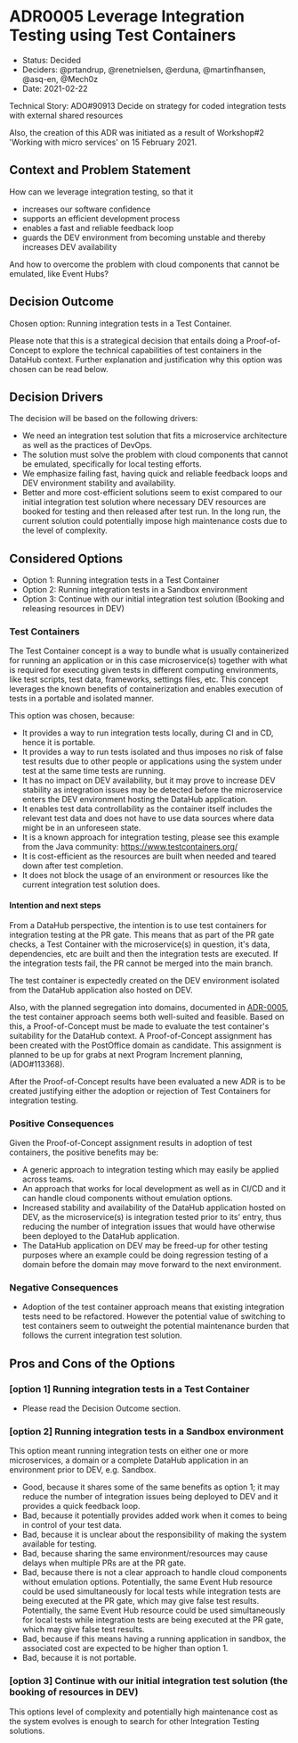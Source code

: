 # ADR0005 Leverage Integration Testing using Test Containers

* Status: Decided
* Deciders: @prtandrup, @renetnielsen, @erduna, @martinfhansen, @asq-en, @Mech0z
* Date: 2021-02-22

Technical Story: ADO#90913 Decide on strategy for coded integration tests with external shared resources

Also, the creation of this ADR was initiated as a result of Workshop#2 'Working with micro services' on 15 February 2021.

## Context and Problem Statement

How can we leverage integration testing, so that it

* increases our software confidence
* supports an efficient development process
* enables a fast and reliable feedback loop
* guards the DEV environment from becoming unstable and thereby increases DEV availability

And how to overcome the problem with cloud components that cannot be emulated, like Event Hubs?

## Decision Outcome

Chosen option: Running integration tests in a Test Container.

Please note that this is a strategical decision that entails doing a Proof-of-Concept to explore the technical capabilities of test containers in the DataHub context.
Further explanation and justification why this option was chosen can be read below.

## Decision Drivers

The decision will be based on the following drivers:

* We need an integration test solution that fits a microservice architecture as well as the practices of DevOps.
* The solution must solve the problem with cloud components that cannot be emulated, specifically for local testing efforts.
* We emphasize failing fast, having quick and reliable feedback loops and DEV environment stability and availability.
* Better and more cost-efficient solutions seem to exist compared to our initial integration test solution where necessary DEV resources are booked for testing and then released after test run.
In the long run, the current solution could potentially impose high maintenance costs due to the level of complexity.

## Considered Options

* Option 1: Running integration tests in a Test Container
* Option 2: Running integration tests in a Sandbox environment
* Option 3: Continue with our initial integration test solution (Booking and releasing resources in DEV)

### Test Containers

The Test Container concept is a way to bundle what is usually containerized for running an application or in this case microservice(s) together with what is required for executing given tests in different computing environments, like test scripts, test data, frameworks, settings files, etc.
This concept leverages the known benefits of containerization and enables execution of tests in a portable and isolated manner.

This option was chosen, because:

* It provides a way to run integration tests locally, during CI and in CD, hence it is portable.
* It provides a way to run tests isolated and thus imposes no risk of false test results due to other people or applications using the system under test at the same time tests are running.
* It has no impact on DEV availability, but it may prove to increase DEV stability as integration issues may be detected before the microservice enters the DEV environment hosting the DataHub application.
* It enables test data controllability as the container itself includes the relevant test data and does not have to use data sources where data might be in an unforeseen state.
* It is a known approach for integration testing, please see this example from the Java community: <https://www.testcontainers.org/>
* It is cost-efficient as the resources are built when needed and teared down after test completion.
* It does not block the usage of an environment or resources like the current integration test solution does.

#### Intention and next steps

From a DataHub perspective, the intention is to use test containers for integration testing at the PR gate. This means that as part of the PR gate checks, a Test Container with the microservice(s) in question, it's data, dependencies, etc are built and then the integration tests are executed.
If the integration tests fail, the PR cannot be merged into the main branch.

The test container is expectedly created on the DEV environment isolated from the DataHub application also hosted on DEV.

Also, with the planned segregation into domains, documented in [ADR-0005](https://github.com/Energinet-DataHub/green-energy-hub/blob/main/docs/adr/0005-Segregate-the-system-into-smaller-chunks.md), the test container approach seems both well-suited and feasible. Based on this, a Proof-of-Concept must be made to evaluate the test container's suitability for the DataHub context. A Proof-of-Concept assignment has been created with the PostOffice domain as candidate. This assignment is planned to be up for grabs at next Program Increment planning, (ADO#113368).

After the Proof-of-Concept results have been evaluated a new ADR is to be created justifying either the adoption or rejection of Test Containers for integration testing.

### Positive Consequences <!-- optional -->

Given the Proof-of-Concept assignment results in adoption of test containers, the positive benefits may be:

* A generic approach to integration testing which may easily be applied across teams.
* An approach that works for local development as well as in CI/CD and it can handle cloud components without emulation options.
* Increased stability and availability of the DataHub application hosted on DEV, as the microservice(s) is integration tested prior to its' entry, thus reducing the number of integration issues that would have otherwise been deployed to the DataHub application.
* The DataHub application on DEV may be freed-up for other testing purposes where an example could be doing regression testing of a domain before the domain may move forward to the next environment.

### Negative Consequences <!-- optional -->

* Adoption of the test container approach means that existing integration tests need to be refactored. However the potential value of switching to test containers seem to outweight the potential maintenance burden that follows the current integration test solution.

## Pros and Cons of the Options <!-- optional -->

### [option 1] Running integration tests in a Test Container

* Please read the Decision Outcome section.

### [option 2] Running integration tests in a Sandbox environment

This option meant running integration tests on either one or more microservices, a domain or a complete DataHub application in an environment prior to DEV, e.g. Sandbox.

* Good, because it shares some of the same benefits as option 1; it may reduce the number of integration issues being deployed to DEV and it provides a quick feedback loop.
* Bad, because it potentially provides added work when it comes to being in control of your test data.
* Bad, because it is unclear about the responsibility of making the system available for testing.
* Bad, because sharing the same environment/resources may cause delays when multiple PRs are at the PR gate.
* Bad, because there is not a clear approach to handle cloud components without emulation options.
Potentially, the same Event Hub resource could be used simultaneously for local tests while integration tests are being executed at the PR gate, which may give false test results.
Potentially, the same Event Hub resource could be used simultaneously for local tests while integration tests are being executed at the PR gate, which may give false test results.
* Bad, because if this means having a running application in sandbox, the associated cost are expected to be higher than option 1.
* Bad, because it is not portable.

### [option 3] Continue with our initial integration test solution (the booking of resources in DEV)

This options level of complexity and potentially high maintenance cost as the system evolves is enough to search for other Integration Testing solutions.
